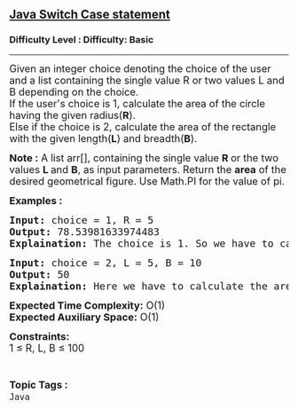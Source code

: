 <h2><a href="https://www.geeksforgeeks.org/problems/java-switch-case-statement3529/1?page=1&category=Java&difficulty=Basic&status=unsolved&sortBy=submissions">Java Switch Case statement</a></h2><h3>Difficulty Level : Difficulty: Basic</h3><hr><div class="problems_problem_content__Xm_eO"><p><span style="font-size: 18px;">Given an integer choice denoting the choice of the user and a list&nbsp;containing the single value R or two values&nbsp;L and B depending on the choice.<br>If the user's choice is 1, calculate the area of the circle having the given radius(<strong>R</strong>). &nbsp;<br>Else if the choice is 2, calculate the area of the rectangle with the given length(<strong>L</strong>) and breadth(<strong>B</strong>).</span></p>
<p><span style="font-size: 18px;"><strong>Note :</strong> A</span><span style="font-size: 18px;"> list arr[], containing the single value <strong>R </strong>or the two values <strong>L </strong>and <strong>B</strong>, as input parameters. Return the <strong>area</strong> of the desired geometrical figure. </span><span style="font-size: 18px;">Use Math.PI for the value of pi.</span></p>
<p><strong><span style="font-size: 18px;">Examples :</span></strong></p>
<pre><span style="font-size: 18px;"><strong>Input:</strong> choice = 1, R = 5
<strong>Output:</strong> 78.53981633974483
<strong>Explaination:</strong> The choice is 1. So we have to calculate the area of the circle.</span></pre>
<pre><span style="font-size: 18px;"><strong>Input:</strong> choice = 2, L = 5, B = 10
<strong>Output:</strong> 50
<strong>Explaination:</strong> Here we have to calculate the area of the rectangle.</span></pre>
<p><span style="font-size: 18px;"><strong>Expected Time Complexity:</strong> O(1)<br><strong>Expected Auxiliary Space:</strong> O(1)</span></p>
<p><span style="font-size: 18px;"><strong>Constraints:</strong><br>1 ≤ R, L, B ≤ 100&nbsp;</span></p></div><br><p><span style=font-size:18px><strong>Topic Tags : </strong><br><code>Java</code>&nbsp;